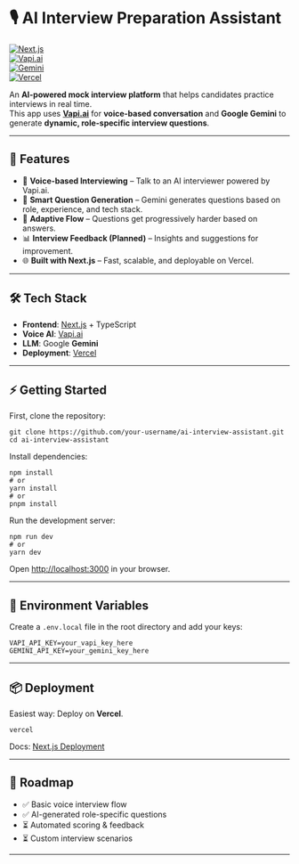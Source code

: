# 🎙️ AI Interview Preparation Assistant  

[![Next.js](https://img.shields.io/badge/Next.js-000000?style=for-the-badge&logo=next.js&logoColor=white)](https://nextjs.org/)  
[![Vapi.ai](https://img.shields.io/badge/Vapi.ai-Voice%20AI-blue?style=for-the-badge)](https://vapi.ai/)  
[![Gemini](https://img.shields.io/badge/Google-Gemini-4285F4?style=for-the-badge&logo=google&logoColor=white)](https://deepmind.google/technologies/gemini/)  
[![Vercel](https://img.shields.io/badge/Deployed%20on-Vercel-black?style=for-the-badge&logo=vercel&logoColor=white)](https://vercel.com/)  

An **AI-powered mock interview platform** that helps candidates practice interviews in real time.  
This app uses **[Vapi.ai](https://vapi.ai/)** for **voice-based conversation** and **Google Gemini** to generate **dynamic, role-specific interview questions**.  

---

## 🚀 Features  

- 🎤 **Voice-based Interviewing** – Talk to an AI interviewer powered by Vapi.ai.  
- 🤖 **Smart Question Generation** – Gemini generates questions based on role, experience, and tech stack.  
- 🧠 **Adaptive Flow** – Questions get progressively harder based on answers.  
- 📊 **Interview Feedback (Planned)** – Insights and suggestions for improvement.  
- 🌐 **Built with Next.js** – Fast, scalable, and deployable on Vercel.  

---

## 🛠️ Tech Stack  

- **Frontend**: [Next.js](https://nextjs.org/) + TypeScript  
- **Voice AI**: [Vapi.ai](https://vapi.ai/)  
- **LLM**: Google **Gemini**  
- **Deployment**: [Vercel](https://vercel.com/)  

---

## ⚡ Getting Started  

First, clone the repository:  

```
git clone https://github.com/your-username/ai-interview-assistant.git
cd ai-interview-assistant
```

Install dependencies:  

```
npm install
# or
yarn install
# or
pnpm install
```

Run the development server:  

```
npm run dev
# or
yarn dev
```

Open [http://localhost:3000](http://localhost:3000) in your browser.  

---

## 🔑 Environment Variables  

Create a `.env.local` file in the root directory and add your keys:  

```
VAPI_API_KEY=your_vapi_key_here
GEMINI_API_KEY=your_gemini_key_here
```

---

## 📦 Deployment  

Easiest way: Deploy on **Vercel**.  

```
vercel
```

Docs: [Next.js Deployment](https://nextjs.org/docs/app/building-your-application/deploying)  

---

## 📌 Roadmap  

- ✅ Basic voice interview flow  
- ✅ AI-generated role-specific questions  
- ⏳ Automated scoring & feedback  
- ⏳ Custom interview scenarios  

---
